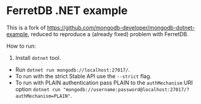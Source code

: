 # FerretDB .NET example

This is a fork of https://github.com/mongodb-developer/mongodb-dotnet-example,
reduced to reproduce a (already fixed) problem with FerretDB.

How to run:

1. Install `dotnet` tool.
- Run `dotnet run mongodb://localhost:27017/`.
- To run with the strict Stable API use the `--strict` flag.
- To run with PLAIN authentication pass PLAIN to the `authMechanism` URI option `dotnet run "mongodb://username:password@localhost:27017/?authMechanism=PLAIN"`.
